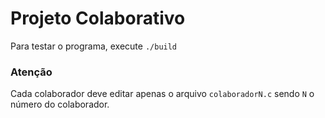 # Projeto Colaborativo

Para testar o programa, execute `./build`

### Atenção

Cada colaborador deve editar apenas o arquivo `colaboradorN.c` sendo `N` o número do colaborador.
